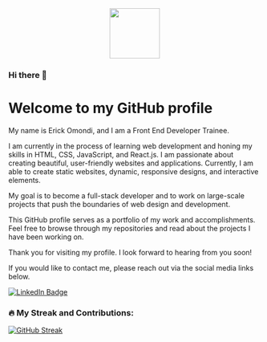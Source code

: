 <div id="header" align="center">
  <img src="https://media.giphy.com/media/M9gbBd9nbDrOTu1Mqx/giphy.gif" width="100"/>
</div>

### Hi there 👋
# Welcome to my GitHub profile

My name is Erick Omondi, and I am a Front End Developer Trainee. 

I am currently in the process of learning web development and honing my skills in HTML, CSS, JavaScript, and React.js. I am passionate about creating beautiful, user-friendly websites and applications. Currently, I am able to create static websites, dynamic, responsive designs, and interactive elements.

My goal is to become a full-stack developer and to work on large-scale projects that push the boundaries of web design and development.

This GitHub profile serves as a portfolio of my work and accomplishments. Feel free to browse through my repositories and read about the projects I have been working on. 

Thank you for visiting my profile. I look forward to hearing from you soon!

If you would like to contact me, please reach out via the social media links below.
<div id="badges">
  <a href="your-linkedin-URL](https://www.linkedin.com/in/erick-asaria-a08113212/">
    <img src="https://img.shields.io/badge/LinkedIn-blue?style=for-the-badge&logo=linkedin&logoColor=white" alt="LinkedIn Badge"/>
  </a>
</div>

### :fire: My Streak and Contributions:
[![GitHub Streak](https://github-readme-streak-stats.herokuapp.com/?user=ErickOmondi97&theme=dark&background=000000)](https://git.io/streak-stats)

<!--
**ErickOmondi97/ErickOmondi97** is a ✨ _special_ ✨ repository because its `README.md` (this file) appears on your GitHub profile.

Here are some ideas to get you started:

- 🔭 I’m currently working on ...
- 🌱 I’m currently learning ...
- 👯 I’m looking to collaborate on ...
- 🤔 I’m looking for help with ...
- 💬 Ask me about ...
- 📫 How to reach me: ...
- 😄 Pronouns: ...
- ⚡ Fun fact: ...
-->
